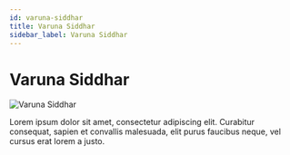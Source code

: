 ```yaml
---
id: varuna-siddhar
title: Varuna Siddhar
sidebar_label: Varuna Siddhar
---
```


# Varuna Siddhar

![Varuna Siddhar](/img/exampleimg.png)


Lorem ipsum dolor sit amet, consectetur adipiscing elit. Curabitur consequat, sapien et convallis malesuada, elit purus faucibus neque, vel cursus erat lorem a justo.

